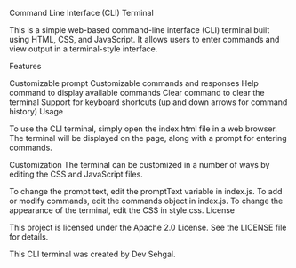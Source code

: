 Command Line Interface (CLI) Terminal

This is a simple web-based command-line interface (CLI) terminal built using HTML, CSS, and JavaScript. It allows users to enter commands and view output in a terminal-style interface.

Features

Customizable prompt
Customizable commands and responses
Help command to display available commands
Clear command to clear the terminal
Support for keyboard shortcuts (up and down arrows for command history)
Usage

To use the CLI terminal, simply open the index.html file in a web browser. The terminal will be displayed on the page, along with a prompt for entering commands.

Customization
The terminal can be customized in a number of ways by editing the CSS and JavaScript files.

To change the prompt text, edit the promptText variable in index.js.
To add or modify commands, edit the commands object in index.js.
To change the appearance of the terminal, edit the CSS in style.css.
License

This project is licensed under the Apache 2.0 License. See the LICENSE file for details.


This CLI terminal was created by Dev Sehgal.
